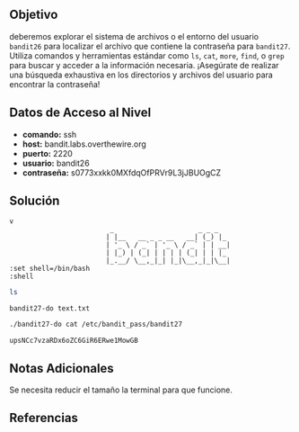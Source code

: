 ## Objetivo
deberemos explorar el sistema de archivos o el entorno del usuario `bandit26` para localizar el archivo que contiene la contraseña para `bandit27`. Utiliza comandos y herramientas estándar como `ls`, `cat`, `more`, `find`, o `grep` para buscar y acceder a la información necesaria. ¡Asegúrate de realizar una búsqueda exhaustiva en los directorios y archivos del usuario para encontrar la contraseña!
## Datos de Acceso al Nivel
- **comando:** ssh
- **host:** bandit.labs.overthewire.org
- **puerto:** 2220
- **usuario:** bandit26
- **contraseña:** s0773xxkk0MXfdqOfPRVr9L3jJBUOgCZ

## Solución

```text
v
                         _                     _ _ _   
                        | |__   __ _ _ __   __| (_) |_ 
                        | '_ \ / _` | '_ \ / _` | | __|
                        | |_) | (_| | | | | (_| | | |_ 
                        |_.__/ \__,_|_| |_|\__,_|_|\__|
:set shell=/bin/bash
:shell
```
```bash
ls
```
```text
bandit27-do text.txt
```
```bash
./bandit27-do cat /etc/bandit_pass/bandit27
```
```text
upsNCc7vzaRDx6oZC6GiR6ERwe1MowGB
```

## Notas Adicionales
Se necesita reducir el tamaño la terminal para que funcione.

## Referencias